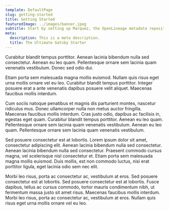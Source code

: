 ```yaml
---
template: DefaultPage
slug: getting-started
title: Getting Started
featuredImage: ../images/banner.jpeg
subtitle: Start by setting up Marquez, the OpenLineage metadata repository
meta:
  description: This is a meta description.
  title: The Ultimate Gatsby Starter
---
```


Curabitur blandit tempus porttitor. Aenean lacinia bibendum nulla sed consectetur. Aenean eu leo quam. Pellentesque ornare sem lacinia quam venenatis vestibulum. Donec sed odio dui.

Etiam porta sem malesuada magna mollis euismod. Nullam quis risus eget urna mollis ornare vel eu leo. Curabitur blandit tempus porttitor. Integer posuere erat a ante venenatis dapibus posuere velit aliquet. Maecenas faucibus mollis interdum.

Cum sociis natoque penatibus et magnis dis parturient montes, nascetur ridiculus mus. Donec ullamcorper nulla non metus auctor fringilla. Maecenas faucibus mollis interdum. Cras justo odio, dapibus ac facilisis in, egestas eget quam. Curabitur blandit tempus porttitor. Aenean eu leo quam. Pellentesque ornare sem lacinia quam venenatis vestibulum. Aenean eu leo quam. Pellentesque ornare sem lacinia quam venenatis vestibulum.

Sed posuere consectetur est at lobortis. Lorem ipsum dolor sit amet, consectetur adipiscing elit. Aenean lacinia bibendum nulla sed consectetur. Aenean lacinia bibendum nulla sed consectetur. Praesent commodo cursus magna, vel scelerisque nisl consectetur et. Etiam porta sem malesuada magna mollis euismod. Duis mollis, est non commodo luctus, nisi erat porttitor ligula, eget lacinia odio sem nec elit.

Morbi leo risus, porta ac consectetur ac, vestibulum at eros. Sed posuere consectetur est at lobortis. Sed posuere consectetur est at lobortis. Fusce dapibus, tellus ac cursus commodo, tortor mauris condimentum nibh, ut fermentum massa justo sit amet risus. Maecenas faucibus mollis interdum. Morbi leo risus, porta ac consectetur ac, vestibulum at eros. Nullam quis risus eget urna mollis ornare vel eu leo.

